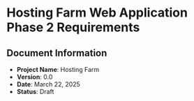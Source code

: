 # Hosting Farm Web Application Phase 2 Requirements

## Document Information
- **Project Name**: Hosting Farm
- **Version**: 0.0
- **Date**: March 22, 2025
- **Status**: Draft

